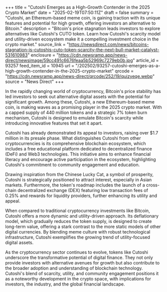 +++
title = "Cutoshi Emerges as a High-Growth Contender in the 2025 Crypto Market"
date = "2025-02-19T07:50:11Z"
draft = false
summary = "Cutoshi, an Ethereum-based meme coin, is gaining traction with its unique features and potential for high growth, offering investors an alternative to Bitcoin."
description = "Bitcoin's price stagnation leads investors to explore alternatives like Cutoshi's CUTO token. Learn how Cutoshi's scarcity model and utility-driven ecosystem make it a compelling investment choice in the crypto market."
source_link = "https://newsdirect.com/news/bitcoins-stagnation-is-cutoshis-cuto-token-scarcity-the-next-bull-market-catalyst-531610983"
enclosure = "https://cdn.newsramp.app/news-direct/newsimage/59cc491c6676feaa5b52969c7279eb0b.jpg"
article_id = 93257
feed_item_id = 10945
url = "/202502/93257-cutoshi-emerges-as-a-high-growth-contender-in-the-2025-crypto-market"
qrcode = "https://cdn.newsramp.app/news-direct/qrcode/252/19/quizyeqe.webp"
source = "News Direct"
+++

<p>In the rapidly changing world of cryptocurrency, Bitcoin's price stability has led investors to seek out alternative digital assets with the potential for significant growth. Among these, Cutoshi, a new Ethereum-based meme coin, is making waves as a promising player in the 2025 crypto market. With a capped supply of 440 million tokens and a strategic 7% token burn mechanism, Cutoshi is designed to emulate Bitcoin's scarcity while introducing innovative features that set it apart.</p><p>Cutoshi has already demonstrated its appeal to investors, raising over $1.7 million in its presale phase. What distinguishes Cutoshi from other cryptocurrencies is its comprehensive blockchain ecosystem, which includes a free educational platform dedicated to decentralized finance (DeFi) and Web3 technologies. This initiative aims to enhance financial literacy and encourage active participation in the ecosystem, highlighting Cutoshi's commitment to community engagement and education.</p><p>Drawing inspiration from the Chinese Lucky Cat, a symbol of prosperity, Cutoshi is strategically positioned to attract interest, especially in Asian markets. Furthermore, the token's roadmap includes the launch of a cross-chain decentralized exchange (DEX) featuring low transaction fees of 0.25% and rewards for liquidity providers, further enhancing its utility and appeal.</p><p>When compared to traditional cryptocurrency investments like Bitcoin, Cutoshi offers a more dynamic and utility-driven approach. Its deflationary model, which gradually reduces the token supply, is designed to create long-term value, offering a stark contrast to the more static models of other digital currencies. By blending meme culture with robust technological infrastructure, Cutoshi exemplifies the growing trend of utility-focused digital assets.</p><p>As the cryptocurrency sector continues to evolve, tokens like Cutoshi underscore the transformative potential of digital finance. They not only provide investors with alternative avenues for growth but also contribute to the broader adoption and understanding of blockchain technology. Cutoshi's blend of scarcity, utility, and community engagement positions it as a noteworthy development in the crypto space, with implications for investors, the industry, and the global financial landscape.</p>